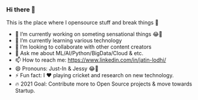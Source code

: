 ### Hi there 👋
This is the place where I opensource stuff and break things 🤣
<!--
**JatinLodhi/JatinLodhi** is a ✨ _special_ ✨ repository because its `README.md` (this file) appears on your GitHub profile.

Here are some ideas to get you started:
!-->
- 🔭 I’m currently working on someting sensational things 😂🤣
- 🌱 I’m currently learning various technology
- 👯 I’m looking to collaborate with other content creators
- 💬 Ask me about ML/AI/Python/BigData/Cloud & etc.
- 📫 How to reach me: https://www.linkedin.com/in/jatin-lodhi/ 
- 😄 Pronouns: Just-In & Jessy 😂🤣
- ⚡ Fun fact: I ❤ playing cricket and research on new technology. 
- 🔥 2021 Goal: Contribute more to Open Source projects & move towards Startup.
